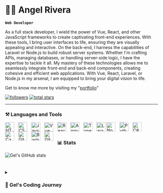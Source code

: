 # 👩‍💻 Angel Rivera

**`Web Developer`**

As a full stack developer, I wield the power of Vue, React, and other JavaScript frameworks to create captivating front-end experiences. With these tools, I bring user interfaces to life, ensuring they are visually appealing and interactive. On the back-end, I harness the capabilities of Laravel or Node.js to build robust server systems. Whether I'm crafting APIs, managing databases, or handling server-side logic, I have the expertise to tackle it all. My mastery of these technologies allows me to seamlessly integrate front-end and back-end components, creating cohesive and efficient web applications. With Vue, React, Laravel, or Node.js in my arsenal, I am equipped to bring your digital vision to life.<br>

Get to know me more by visiting my "[portfolio](https://kidrv1.github.io/rivera-portfolio)"

   <p align="left">
      <a href="https://github.com/kidrv1?tab=followers">
         <img alt="followers" title="Follow me on Github" src="https://custom-icon-badges.demolab.com/github/followers/kidrv1?color=236ad3&labelColor=1155ba&style=for-the-badge&logo=person-add&label=Follow&logoColor=white"/></a>
      <a href="https://github.com/kidrv1?tab=repositories&sort=stargazers">
         <img alt="total stars" title="Total stars on GitHub" src="https://custom-icon-badges.demolab.com/github/stars/kidrv1?color=55960c&style=for-the-badge&labelColor=488207&logo=star"/></a>
   </p>

---

### ⚒️ Languages and Tools

<img align="left" alt="HTML" width="30px" style="padding-right:10px;" src="https://cdn.jsdelivr.net/gh/devicons/devicon/icons/html5/html5-plain.svg" />
<img align="left" alt="CSS" width="30px" style="padding-right:10px;" src="https://cdn.jsdelivr.net/gh/devicons/devicon/icons/css3/css3-plain.svg" />
<img align="left" alt="JavaScript" width="30px" style="padding-right:10px;" src="https://cdn.jsdelivr.net/gh/devicons/devicon/icons/javascript/javascript-plain.svg" />
<img align="left" alt="Vue" width="30px" style="padding-right:10px;" src="https://cdn.jsdelivr.net/gh/devicons/devicon/icons/vuejs/vuejs-original.svg" />
<img align="left" alt="React" width="30px" style="padding-right:10px;" src="https://cdn.jsdelivr.net/gh/devicons/devicon/icons/react/react-original.svg" />
<img align="left" alt="Angular" width="30px" style="padding-right:10px;" src="https://cdn.jsdelivr.net/gh/devicons/devicon/icons/angularjs/angularjs-plain.svg" />
<img align="left" alt="TypeScript" width="30px" style="padding-right:10px;" src="https://cdn.jsdelivr.net/gh/devicons/devicon/icons/typescript/typescript-plain.svg" />
<img align="left" alt="Laravel" width="30px" src="https://cdn.jsdelivr.net/gh/devicons/devicon/icons/laravel/laravel-plain.svg" />
<img align="left" alt="NodeJS" width="30px" style="padding-right:10px;" src="https://cdn.jsdelivr.net/gh/devicons/devicon/icons/nodejs/nodejs-original.svg" />
<img align="left" alt="Python" width="30px" style="padding-right:10px;" src="https://cdn.jsdelivr.net/gh/devicons/devicon/icons/python/python-plain.svg" />
<img align="left" alt="C#" width="30px" style="padding-right:10px;" src="https://cdn.jsdelivr.net/gh/devicons/devicon/icons/csharp/csharp-original.svg" />
<img align="left" alt="C++" width="30px" style="padding-right:10px;" src="https://cdn.jsdelivr.net/gh/devicons/devicon/icons/cplusplus/cplusplus-line.svg" />
<img align="left" alt="GitHub" width="30px" style="padding-right:10px;" src="https://cdn.jsdelivr.net/gh/devicons/devicon/icons/github/github-original.svg" />
<img align="left" alt="Bash" width="30px" style="padding-right:10px;" src="https://cdn.jsdelivr.net/gh/devicons/devicon/icons/bash/bash-original.svg" />
<img align="left" alt="Git" width="30px" style="padding-right:10px;" src="https://cdn.jsdelivr.net/gh/devicons/devicon/icons/git/git-original.svg" />
<br />

#

### 📊 Stats

![Gel's GitHub stats](https://github-readme-stats.vercel.app/api?username=kidrv1&show_icons=true&theme=gruvbox)

<!-- ![GitHub Streak](https://streak-stats.demolab.com?user=kidrv1t&theme=gruvbox&border_radius=4.5) -->

#

<details>
 <summary><h3>🚀 Gel's Coding Journey </h3></summary>
   Picture this: a tech-savvy teenager armed with a keyboard and a burning desire to conquer the digital realm. That was me during my high school days, delving headfirst into the captivating world of coding. I started off by creating simple web pages, but I quickly realized their potential value and decided to turn my passion into profit.<br>

   Throughout my college years, I continued honing my skills and expanding my knowledge in the ever-evolving field of web development. I became a true aficionado, constantly seeking out the latest techniques and pushing the boundaries of what I could create. It was a never-ending journey of growth and exploration.<br>

   Fast forward to the present, and I've emerged as a solutions architect, crafting sophisticated systems for businesses hungry for innovation. Armed with an impressive toolkit, I specialize in utilizing Vue, React, and various other JavaScript frameworks to deliver captivating and seamless front-end experiences.<br>

   But my expertise doesn't stop at the front-end. I've also ventured into the world of backend development, leveraging the power of Laravel and Node.js to construct robust and scalable solutions. I'm like a digital wizard, concocting the perfect blend of technology to bring ideas to life.<br>

   From my humble beginnings selling web pages to classmates, I've transformed into a force to be reckoned with in the tech industry. However, my journey is far from over. Every day presents a thrilling opportunity to explore new technologies and push the boundaries of what's possible.<br>

   So, let's embark on this digital adventure together, where imagination meets innovation, and every line of code holds the potential to reshape our world.
